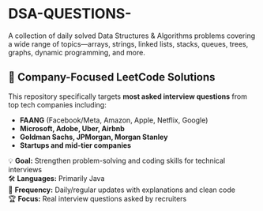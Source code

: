 # DSA-QUESTIONS-
A collection of daily solved Data Structures & Algorithms problems covering a wide range of topics—arrays, strings, linked lists, stacks, queues, trees, graphs, dynamic programming, and more.

## 🎯 **Company-Focused LeetCode Solutions**
This repository specifically targets **most asked interview questions** from top tech companies including:
- **FAANG** (Facebook/Meta, Amazon, Apple, Netflix, Google)
- **Microsoft, Adobe, Uber, Airbnb**
- **Goldman Sachs, JPMorgan, Morgan Stanley**
- **Startups and mid-tier companies**

💡 **Goal:** Strengthen problem-solving and coding skills for technical interviews  
🛠 **Languages:** Primarily Java  
📅 **Frequency:** Daily/regular updates with explanations and clean code  
🏆 **Focus:** Real interview questions asked by recruiters
